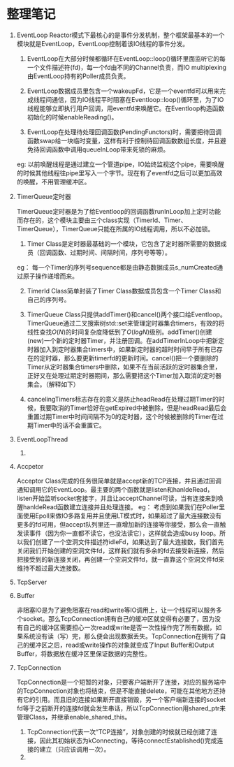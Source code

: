 # 整理笔记

1.  EventLoop
	Reactor模式下最核心的是事件分发机制，整个框架最基本的一个模块就是EventLoop，EventLoop控制着该IO线程的事件分发。

	1. EventLoop在大部分时候都循环在EventLoop::loop()循环里面监听它的每一个文件描述符(fd)，每一个fd由不同的Channel负责，而IO multiplexing由EventLoop持有的Poller成员负责。
	
	2. EventLoop数据成员里包含一个wakeupFd，它是一个eventfd可以用来完成线程间通信，因为IO线程平时阻塞在Eventloop::loop()循环里，为了IO线程能够立即执行用户回调，用eventfd来唤醒它。在Eventloop构造函数初始化的时候enableReading()。
	3. EventLoop在处理待处理回调函数(PendingFunctors)时，需要把待回调函数swap给一块临时变量，这样有利于控制待回调函数数组长度，并且避免待回调函数中调用queueInLoop带来死锁的麻烦。
	
	eg: 以前唤醒线程是通过建立一个管道pipe，IO始终监视这个pipe，需要唤醒的时候其他线程往pipe里写入一个字节。现在有了eventfd之后可以更加高效的唤醒，不用管理缓冲区。
	
2.  TimerQueue定时器

	TimerQueue定时器是为了给Eventloop的回调函数runInLoop加上定时功能而存在的，这个模块主要由三个class实现（TimerId、Timer、TimerQueue），TimerQueue只能在所属的IO线程调用，所以不必加锁。
	
	1. Timer Class是定时器最基础的一个模块，它包含了定时器所需要的数据成员（回调函数、过期时间、间隔时间，序列号等等）。
	
	eg： 每一个Timer的序列号sequence都是由静态数据成员s_numCreated通过原子操作递增而来。
	
	2. TimerId Class简单封装了Timer Class数据成员包含一个Timer Class和自己的序列号。

	3. TimerQueue Class只提供addTimer()和cancel()两个接口给Eventloop。TimerQueue通过二叉搜索树std::set来管理定时器集合timers，有效的将线性查找$O(N)$的时间复杂度降低到了$O(logN)$级别。addTimer()创建(new)一个新的定时器Timer，并注册回调。在addTimerInLoop中把新定时器加入到定时器集合timers中，如果新定时器的超时时间早于所有已存在的定时器，那么要更新timerfd的更新时间。cancel()把一个要删除的Timer从定时器集合timers中删除，如果不在当前活跃的定时器集合里，正好又在处理过期定时器期间，那么需要把这个Timer加入取消的定时器集合。（解释如下）
	4. cancelingTimers标志存在的意义是防止headRead在处理过期Timer的时候，我要取消的Timer恰好在getExpired中被删除，但是headRead最后会重置过期Timer中时间间隔不为0的定时器，这个时候被删除的Timer在过期Timer中的话不会重置它。

3.  EventLoopThread

    1.   

4.  Accpetor

    Acceptor Class完成的任务很简单就是accept新的TCP连接，并且通过回调通知调用它的EventLoop。最主要的两个函数就是listen和hanldeRead，listen开始监听socket套接字，并且让acceptChannel可读，当有连接来到唤醒hanldeRead函数建立连接并且处理连接。
    eg： 考虑到如果我们在Poller里面使用Epoll来做IO多路复用并且使用LT模式时，如果超过了最大连接数没有更多的fd可用，但accept队列里还一直增加新的连接等你接受，那么会一直触发读事件（因为你一直都不读它，也没法读它），这样就会造成busy loop。所以我们创建了一个空洞文件描述符idleFd，如果达到了最大连接数，我们首先关闭我们开始创建的空洞文件fd，这样我们就有多余的fd去接受新连接，然后把接受到的新连接关闭，再创建一个空洞文件fd，就一直靠这个空洞文件fd来维持不超过最大连接数。

5. TcpServer


6. Buffer

    非阻塞IO是为了避免阻塞在read和write等IO调用上，让一个线程可以服务多个socket。那么TcpConnection拥有自己的缓冲区就变得有必要了，因为没有自己的缓冲区需要担心一次read或write是否一次性操作完了所有数据，如果系统没有读（写）完，那么便会出现数据丢失。TcpConnection在拥有了自己的缓冲区之后，read或write操作的对象就变成了Input Buffer和Output Buffer，将数据放在缓冲区里保证数据的完整性。
	
7. TcpConnection

    TcpConnection是一个短暂的对象，只要客户端断开了连接，对应的服务端中的TcpConnection对象也将结束，但是不能直接delete，可能在其他地方还持有它的引用。而且旧的连接如果断开直接销毁，另一个客户端新连接的socket fd等于之前断开的连接fd就会发生串话，所以TcpConnection用shared_ptr来管理Class，并继承enable_shared_this。

    1. TcpConnection代表一次“TCP连接”，对象创建的时候就已经创建了连接，因此其初始状态为kConnecting，等待connectEstablished()完成连接的建立（只应该调用一次）。
    2. 